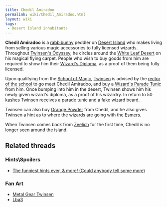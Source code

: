 ```yaml
---
title: Chedil Amiradoo
permalink: wiki/Chedil_Amiradoo.html
layout: wiki
tags:
 - Desert Island inhabitants
---
```


**Chedil Amiradoo** is a [rabbibunny](rabbibunny "wikilink") peddler on
[Desert Island](Desert_Island "wikilink") who makes living from selling
various magic accessories to fully licensed wizards. Throughout
[Twinsen's Odyssey](Twinsen's_Odyssey "wikilink"), he circles around the
[White Leaf Desert](White_Leaf_Desert "wikilink") on his magical flying
carpet. People who wish to buy goods from him are required to show him
their [Wizard's Diploma](Wizard's_Diploma "wikilink"), as a proof of
them being fully licensed.

Upon qualifying from the [School of Magic](School_of_Magic "wikilink"),
[Twinsen](Twinsen "wikilink") is advised by the [rector of the
school](Rector_of_the_School_of_Magic "wikilink") to go meet Chedil
Amiradoo, and buy a [Wizard's Parade
Tunic](Wizard's_Parade_Tunic "wikilink") from him. Once bumping into him
in the desert, Twinsen shows him his newly given wizard's diploma, as a
proof of his wizardry. In return to 50 [kashes](kashes "wikilink")
Twinsen receives a parade tunic and a fake wizard beard.

Twinsen can also buy [Orange Powder](Orange_Powder "wikilink") from
Chedil, and he also gives Twinsen a hint as to where the wizards are
going with the [Esmers](Esmer "wikilink").

When Twinsen comes back from [Zeelich](Zeelich "wikilink") for the first
time, Chedil is no longer seen around the island.

## Related threads

### Hints\Spoilers

- [The funniest hints ever, & more! (Could anybody tell some
  more)](https://forum.magicball.net/showthread.php?t=3842)

### Fan Art

- [Metal Gear
  Twinsen](http://forum.magicball.net/showthread.php?p=74935#post74935)
- [Lba3](http://forum.magicball.net/showthread.php?p=112171#post112171)
